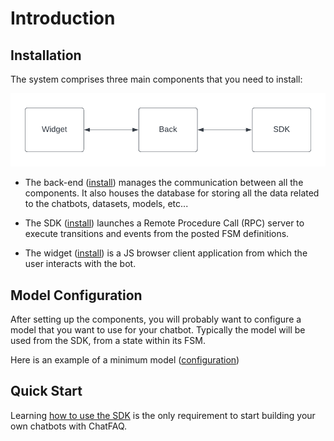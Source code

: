 # Introduction

## Installation

The system comprises three main components that you need to install:

![ChatFAQ Components](./_static/images/chatfaq_components.png)


- The back-end (<a href="/en/latest/modules/install/index.html#back-installation">install</a>) manages the communication between all the components. It also houses the database for storing all the data related to the chatbots, datasets, models, etc...


- The SDK (<a href="/en/latest/modules/install/index.html#sdk-installation">install</a>) launches a Remote Procedure Call (RPC) server to execute transitions and events from the posted FSM definitions.


- The widget (<a href="/en/latest/modules/install/index.html#widget-installation">install</a>) is a JS browser client application from which the user interacts with the bot.

## Model Configuration

After setting up the components, you will probably want to configure a model that you want to use for your chatbot. Typically the model will be used from the SDK, from a state within its FSM.

Here is an example of a minimum model ([configuration](./modules/configuration/index.md))

## Quick Start

Learning <a href="/en/latest/modules/sdk/index.html#usage">how to use the SDK</a> is the only requirement to start building your own chatbots with ChatFAQ.
